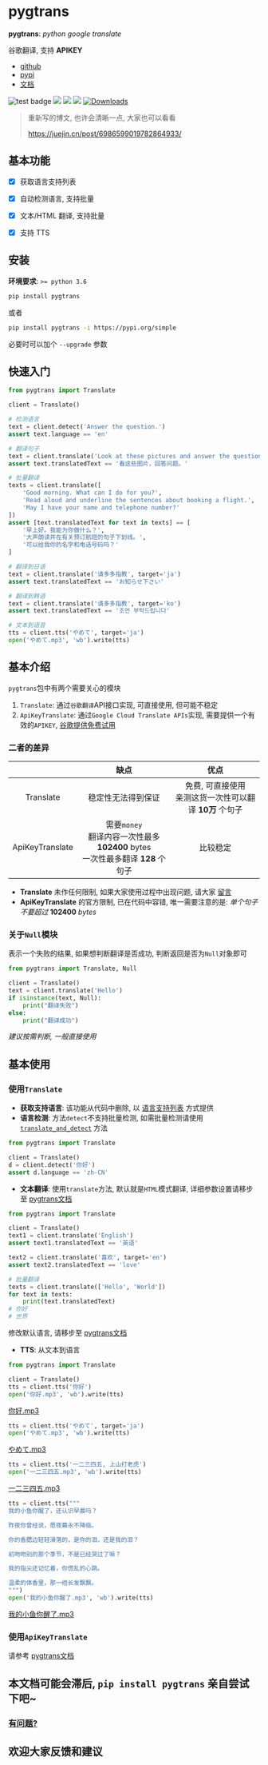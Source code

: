 # pygtrans 

**pygtrans**: *python google translate*  

谷歌翻译, 支持 **APIKEY**

- [github](https://github.com/foyoux/pygtrans)
- [pypi](https://pypi.org/project/pygtrans/)
- [文档](https://pygtrans.readthedocs.io/zh_CN/latest/)

![test badge](https://github.com/foyoux/pygtrans/actions/workflows/python-test.yml/badge.svg) [![](https://img.shields.io/pypi/pyversions/pygtrans)](https://pypi.org/project/pygtrans/) [![](https://img.shields.io/github/v/release/foyoux/pygtrans)](https://github.com/foyoux/pygtrans/releases) ![](https://img.shields.io/github/last-commit/foyoux/pygtrans) [![Downloads](https://static.pepy.tech/personalized-badge/pygtrans?period=total&units=international_system&left_color=black&right_color=orange&left_text=Downloads)](https://pepy.tech/project/pygtrans)

> 重新写的博文, 也许会清晰一点, 大家也可以看看
>
> https://juejin.cn/post/6986599019782864933/

## 基本功能

- [x] 获取语言支持列表
- [x] 自动检测语言, 支持批量
- [x] 文本/HTML 翻译, 支持批量
- [x] 支持 TTS



## 安装

**环境要求**: `>= python 3.6`

```bash
pip install pygtrans
```

或者

```bash
pip install pygtrans -i https://pypi.org/simple
```

必要时可以加个 `--upgrade` 参数



## 快速入门

```python
from pygtrans import Translate

client = Translate()

# 检测语言
text = client.detect('Answer the question.')
assert text.language == 'en'

# 翻译句子
text = client.translate('Look at these pictures and answer the questions.')
assert text.translatedText == '看这些图片，回答问题。'

# 批量翻译
texts = client.translate([
    'Good morning. What can I do for you?',
    'Read aloud and underline the sentences about booking a flight.',
    'May I have your name and telephone number?'
])
assert [text.translatedText for text in texts] == [
    '早上好。我能为你做什么？', 
    '大声朗读并在有关预订航班的句子下划线。', 
    '可以给我你的名字和电话号码吗？'
]

# 翻译到日语
text = client.translate('请多多指教', target='ja')
assert text.translatedText == 'お知らせ下さい'

# 翻译到韩语
text = client.translate('请多多指教', target='ko')
assert text.translatedText == '조언 부탁드립니다'

# 文本到语音
tts = client.tts('やめて', target='ja')
open('やめて.mp3', 'wb').write(tts)

```



## 基本介绍

`pygtrans`包中有两个需要关心的模块
1. `Translate`: 通过`谷歌翻译`API接口实现, 可直接使用, 但可能不稳定
2. `ApiKeyTranslate`: 通过`Google Cloud Translate APIs`实现, 需要提供一个有效的`APIKEY`, [谷歌提供免费试用](https://cloud.google.com/translate/docs/quickstarts)



### 二者的差异

|                 |                             缺点                             |                            优点                             |
| :-------------: | :----------------------------------------------------------: | :---------------------------------------------------------: |
|    Translate    |                      稳定性无法得到保证                      | 免费, 可直接使用<br/>亲测这货一次性可以翻译 **10万** 个句子 |
| ApiKeyTranslate | 需要`money`<br/>翻译内容一次性最多 **102400** bytes<br/>一次性最多翻译 **128** 个句子 |                          比较稳定                           |

- **Translate** 未作任何限制, 如果大家使用过程中出现问题, 请大家 [留言](https://github.com/foyoux/pygtrans/issues/new)
- **ApiKeyTranslate** 的官方限制, 已在代码中容错, 唯一需要注意的是: *单个句子不要超过* **102400** *bytes*



### 关于`Null`模块

表示一个失败的结果, 如果想判断翻译是否成功, 判断返回是否为`Null`对象即可

```python
from pygtrans import Translate, Null

client = Translate()
text = client.translate('Hello')
if isinstance(text, Null):
    print("翻译失败")
else:
    print("翻译成功")
```

*建议按需判断, 一般直接使用*



## 基本使用

### 使用`Translate`

- **获取支持语言**: 该功能从代码中删除, 以 [语言支持列表](https://pygtrans.readthedocs.io/zh_CN/latest/langs.html) 方式提供
- **语言检测**: 方法`detect`不支持批量检测, 如需批量检测请使用 [`translate_and_detect`](https://pygtrans.readthedocs.io/zh_CN/latest/pygtrans.html#pygtrans.Translate.Translate.translate_and_detect) 方法

```python
from pygtrans import Translate

client = Translate()
d = client.detect('你好')
assert d.language == 'zh-CN'
```
- **文本翻译**: 使用`translate`方法, 默认就是`HTML`模式翻译, 详细参数设置请移步至 [pygtrans文档](https://pygtrans.readthedocs.io/zh_CN/latest/pygtrans.html#pygtrans.Translate.Translate)

```python
from pygtrans import Translate

client = Translate()
text1 = client.translate('English')
assert text1.translatedText == '英语'

text2 = client.translate('喜欢', target='en')
assert text2.translatedText == 'love'

# 批量翻译
texts = client.translate(['Hello', 'World'])
for text in texts:
    print(text.translatedText)
# 你好
# 世界
```

修改默认语言, 请移步至 [pygtrans文档](https://pygtrans.readthedocs.io/zh_CN/latest/pygtrans.html#pygtrans.Translate.Translate)

- **TTS**: 从文本到语言

```python
from pygtrans import Translate

client = Translate()
tts = client.tts('你好')
open('你好.mp3', 'wb').write(tts)
```

[你好.mp3](images/你好.mp3)

```python
tts = client.tts('やめて', target='ja')
open('やめて.mp3', 'wb').write(tts)
```

[やめて.mp3](images/やめて.mp3)

```python
tts = client.tts('一二三四五, 上山打老虎')
open('一二三四五.mp3', 'wb').write(tts)
```

[一二三四五.mp3](images/一二三四五.mp3)

```python
tts = client.tts("""
我的小鱼你醒了，还认识早晨吗？

昨夜你曾经说，愿夜幕永不降临。

你的香腮边轻轻滑落的，是你的泪，还是我的泪？

初吻吻别的那个季节，不是已经哭过了嘛？

我的指尖还记忆着，你慌乱的心跳。

温柔的体香里，那一绺长发飘飘。
""")
open('我的小鱼你醒了.mp3', 'wb').write(tts)
```

[我的小鱼你醒了.mp3](images/我的小鱼你醒了.mp3)



### 使用`ApiKeyTranslate`

请参考 [pygtrans文档](https://pygtrans.readthedocs.io/zh_CN/latest/pygtrans.html#module-pygtrans.ApiKeyTranslate)



## 本文档可能会滞后, `pip install pygtrans` 亲自尝试下吧~

### [有问题?](https://github.com/foyoux/pygtrans/issues/new)
## 欢迎大家反馈和建议



